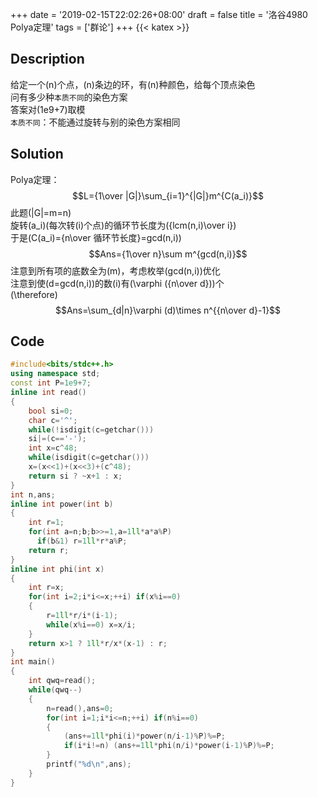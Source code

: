 +++
date = '2019-02-15T22:02:26+08:00'
draft = false
title = '洛谷4980 Polya定理'
tags = ['群论']
+++
{{< katex >}}
## Description
给定一个\(n\)个点，\(n\)条边的环，有\(n\)种颜色，给每个顶点染色\
问有多少种`本质不同`的染色方案\
答案对\(1e9+7\)取模\
`本质不同`：不能通过旋转与别的染色方案相同
## Solution
Polya定理： 
$$L={1\over |G|}\sum_{i=1}^{|G|}m^{C(a_i)}$$
此题\(|G|=m=n\)\
旋转\(a_i\)(每次转\(i\)个点)的循环节长度为\({lcm(n,i)\over i}\)\
于是\(C(a_i)={n\over 循环节长度}=gcd(n,i)\)
$$Ans={1\over n}\sum m^{gcd(n,i)}​$$
注意到所有项的底数全为\(m\)，考虑枚举\(gcd(n,i)\)优化\
注意到使\(d=gcd(n,i)\)的数\(i\)有\(\varphi ({n\over d})\)个\
\(\therefore\)
$$Ans=\sum_{d|n}\varphi (d)\times n^{{n\over d}-1}$$
## Code
```cpp
#include<bits/stdc++.h>
using namespace std;
const int P=1e9+7;
inline int read()
{
	bool si=0;
	char c='^';
	while(!isdigit(c=getchar()))
	si|=(c=='-');
	int x=c^48;
	while(isdigit(c=getchar()))
	x=(x<<1)+(x<<3)+(c^48);
	return si ? ~x+1 : x;
}
int n,ans;
inline int power(int b)
{
	int r=1;
	for(int a=n;b;b>>=1,a=1ll*a*a%P)
	  if(b&1) r=1ll*r*a%P;
	return r;
}
inline int phi(int x)
{
	int r=x;
	for(int i=2;i*i<=x;++i) if(x%i==0)
	{
		r=1ll*r/i*(i-1);
		while(x%i==0) x=x/i;
	}
	return x>1 ? 1ll*r/x*(x-1) : r;
}
int main()
{
	int qwq=read();
	while(qwq--)
	{
		n=read(),ans=0;
		for(int i=1;i*i<=n;++i) if(n%i==0)
		{
			(ans+=1ll*phi(i)*power(n/i-1)%P)%=P;
			if(i*i!=n) (ans+=1ll*phi(n/i)*power(i-1)%P)%=P;
		}
		printf("%d\n",ans);
	}
}
```